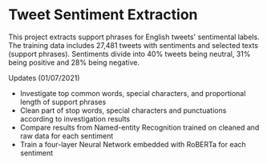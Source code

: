 # Tweet Sentiment Extraction
This project extracts support phrases for English tweets' sentimental labels. The training data includes 27,481 tweets with sentiments and selected texts (support phrases). Sentiments divide into 40% tweets being neutral, 31% being positive and 28% being negative.

Updates (01/07/2021)
* Investigate top common words, special characters, and proportional length of support phrases
* Clean part of stop words, special characters and punctuations according to investigation results
* Compare results from Named-entity Recognition trained on cleaned and raw data for each sentiment
* Train a four-layer Neural Network embedded with RoBERTa for each sentiment
